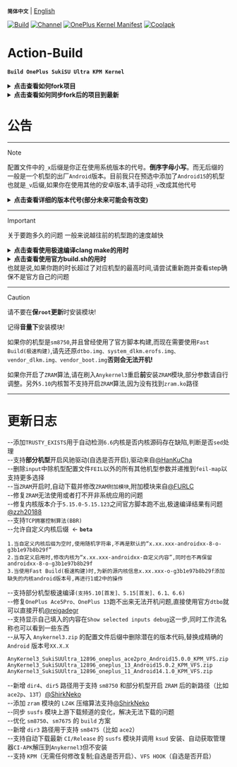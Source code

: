 **`简体中文`** | [English](README-en.md)
 
[![Build](https://img.shields.io/badge/GitHub%20Actions-Build-181717?logo=github&logoColor=white&style=flat-square)](https://github.com/Numbersf/Action-Build/actions/workflows/Build%20SukiSU%20Ultra%20OnePlus.yml) [![Channel](https://img.shields.io/badge/Follow-Telegram-blue.svg?logo=telegram)](https://t.me/taichi91) [![OnePlus Kernel Manifest](https://img.shields.io/badge/OnePlus%20Kernel%20Manifest-EB0029?logo=oneplus&logoColor=white&style=flat-square)](https://github.com/OnePlusOSS/kernel_manifest) [![Coolapk](https://img.shields.io/badge/Follow-Coolapk-3DDC84?style=flat-square&logo=android&logoColor=white)](http://www.coolapk.com/u/28259173)
 
# Action-Build
**```Build OnePlus SukiSU Ultra KPM Kernel```**
 
<details>
<summary><strong>点击查看如何fork项目</strong></summary>
<img src="https://github.com/Numbersf/Action-Build/blob/main/pic%2Fmake.gif" width="500"/>
</details>
 
<details>
<summary><strong>点击查看如何同步fork后的项目到最新</strong></summary>
<img src="https://github.com/Numbersf/Action-Build/blob/main/pic%2Fsyncfork.png" width="150"/>
<summary>请及时同步!某些更新可能会导致旧版本失效!</summary>
</details>
 
# 公告
 
------
> [!NOTE]
>配置文件中的``_x``后缀是你正在使用系统版本的代号。**倒序字母小写**。而无后缀的一般是一个机型的出厂``Android``版本。目前我只在预选中添加了``Android15``的机型也就是``_v``后缀,如果你在使用其他的安卓版本,请手动将``_v``改成其他代号
> <details>
> <summary><strong>点击查看详细的版本代号(部分未来可能会有改变)</strong></summary>
>
>>`_z Android19 (Zebra Cake)`
>
>>`_y Android18 (Yogurt Parfait)`
>
>>`_x Android17 (Xmas Pudding)`
>
>>`_w Android16 (Wedding Cake)`<strong>
>
>>`_v Android15 (Vanilla Ice Cream)`
>
>>`_u Android14 (Upside Down Cake)`
>
>>`_t Android13 (Tiramisu)`
>
>>`_s Android12 (Snow Cone)`</strong>
>
>>`_r Android11 (Red Velvet Cake)`
>
>>`_q Android10 (Quince Tart)`
>
>>`_p Android9 (Pie)`
>
>>`_o Android8 (Oreo)`
>
>>`_n Android7 (Nougat)`
>
>>`_m Android6 (Marshmallow)`
>
>>`_l Android5 (Lollipop)`
>
>>`_k Android4.4 (KitKat)`
>
>>`_j Android4.3–4.1 (Jelly Bean)`
>
>>`_i Android4.0 (Ice Cream Sandwich)`
>
>>`_h Android3.x (Honeycomb)`
>
>>`_g Android2.3 (Gingerbread)`
>
>>`_f Android2.2 (FroYo)`
>
>>`_e Android2.1 (Eclair)`
>
>>`_d Android1.6 (Donut)`
>
>>`_c Android1.5 (Cupcake)`
>
> </details>
 
------
> [!IMPORTANT]
>关于要跑多久的问题 一般来说越往前的机型跑的速度越快
> <details>
> <summary><strong>点击查看使用极速编译clang make的用时</strong></summary>
>
>| 机型类型                     | 平均耗时范围        | 最大耗时   |
>|------------------------|---------------------|------------|
>| `其他所有机型` | `19min ~ 33min` | `35min`|
>| `特殊机型eg:一加11-A14;一加11-A13`| `55min ~ 1h17min` | `1h23min` |
> </details>
> 
> <details>
> <summary><strong>点击查看使用官方build.sh的用时</strong></summary>
>
>
>| 机型类型             | 平均耗时范围           | 最大耗时   |
>|----------------------|------------------------|------------|
>| `sm8450,sm8475,sm8550` | `29min ~ 35min`| `45min`    |
>| `sm7675,sm7550,sm8650` | `59min ~ 1h12min`| `1h28min` |
>| `sm8750+`| `1h55min ~ 2h22min`| `2h27min`     |
>| `特殊机型eg:一加11-A14;一加11-A13`| `1h1min ~ 1h28min`| `1h32min` |
>
></details>
>也就是说,如果你跑的时长超过了对应机型的最高时间,请尝试重新跑并查看step确保不是官方自己的问题
 
 
------
> [!CAUTION]
>请不要在**保``root``更新**时安装模块!  
>
>记得**音量下**安装模块!  
>
>如果你的机型是``sm8750``,并且曾经使用了官方脚本构建,而现在需要使用``Fast Build(极速构建)``,请先还原``dtbo.img、system_dlkm.erofs.img、vendor_dlkm.img、vendor_boot.img``**否则会无法开机!**  
>
>如果你开启了``ZRAM``算法,请在刷入``Anykernel3``重启**前**安装``ZRAM``模块,部分参数请自行调整。另外``5.10``内核暂不支持开启``ZRAM``算法,因为没有找到``zram.ko``路径  
>

------
 
# 更新日志
--添加`TRUSTY_EXISTS`用于自动检测`6.6`内核是否内核源码存在缺陷,判断是否`sed`处理  
--支持**部分机型**开启风驰驱动(自选是否开启),驱动来自[@HanKuCha](https://github.com/HanKuCha)  
--删除`input`中除机型配置文件`FEIL`以外的所有其他机型参数并递推到`feil-map`以支持更多选择  
--当`ZRAM`开启时,自动下载并修改`ZRAM附加模块`,附加模块来自[@FURLC](https://github.com/FURLC)  
--修复`ZRAM`无法使用或者打不开非系统应用的问题  
--修复内核版本介于`5.15.0-5.15.123`之间官方脚本跑不出,极速编译结果有问题[@zzh20188](https://github.com/zzh20188)  
--支持`TCP拥塞控制算法(BBR)`  
--允许自定义内核后缀  <- **`beta`**  
```
1.当自定义内核后缀为空时,使用随机字符串,不再是默认的“x.xx.xxx-androidxx-8-o-g3b1e97b8b29f”
2.当自定义启用时,修改内核为“x.xx.xxx-androidxx-自定义内容”,同时也不再保留androidxx-8-o-g3b1e97b8b29f
3.当使用Fast Build(极速构建)时,为新的源内核信息x.xx.xxx-o-g3b1e97b8b29f添加缺失的内核android版本号,再进行1或2中的操作
```  
--支持部分机型极速编译`(支持5.10[首发]、5.15[首发]、6.1、6.6)`  
--修复`OnePlus Ace5Pro、OnePlus 13`跑不出来无法开机问题,直接使用官方`dtbo`就可以直接开机[@reigadegr](https://github.com/reigadegr)  
--支持显示自己填入的内容在`Show selected inputs debug`这一步,同时工作流名称也可以看到一些东西  
--从写入 `Anykernel3.zip` 的配置文件后缀中删除潜在的版本代码,替换成精确的 `Android` 版本号`XX.X.X`
```
AnyKernel3_SukiSUUltra_12896_oneplus_ace2pro_Android15.0.0_KPM_VFS.zip
AnyKernel3_SukiSUUltra_12896_oneplus_13_Android15.0.2_KPM_VFS.zip
AnyKernel3_SukiSUUltra_12896_oneplus_11_Android14.1.0_KPM_VFS.zip
``` 
--新增 `dir4`、`dir5` 路径用于支持 `sm8750` 和部分机型开启 `ZRAM` 后的新路径（比如 `ace2p`、`13T`）[@ShirkNeko](https://github.com/ShirkNeko)  
--添加 `zram` 模块的 `LZ4K` 压缩算法支持[@ShirkNeko](https://github.com/ShirkNeko)  
--同步 `susfs` 模块上游下载频道的变化，解决无法下载的问题  
--优化 `sm8750`、`sm7675` 的 `build` 方案  
--新增 `dir3` 路径用于支持 `sm8475`（比如 `ace2`）  
--支持自动下载最新 `CI/Release` 的 `susfs` 模块并调用 `ksud` 安装、自动获取管理器`CI-APK`解压到`Anykernel3`但不安装  
--支持 `KPM`（无需任何修改复制;自选是否开启）、`VFS HOOK`（自选是否开启）  
